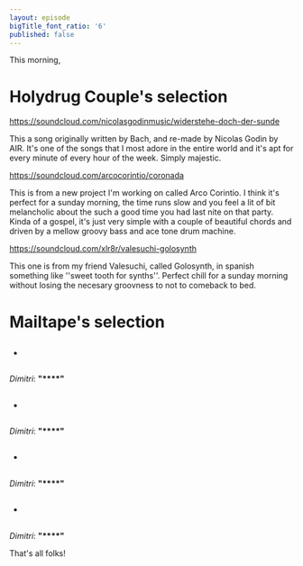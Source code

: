 ```yaml
---
layout: episode
bigTitle_font_ratio: '6'
published: false
---
```

<p id="introduction">This morning,</p>


# **Holydrug Couple's selection**

https://soundcloud.com/nicolasgodinmusic/widerstehe-doch-der-sunde

This a song originally written by Bach, and re-made by Nicolas Godin by AIR. It's one of the songs that I most adore in the entire world and it's apt for every minute of every hour of the week. Simply majestic.

https://soundcloud.com/arcocorintio/coronada

This is from a new project I'm working on called Arco Corintio. I think it's perfect for a sunday morning, the time runs slow and you feel a lit of bit melancholic about the such a good time you had last nite on that party. Kinda of a gospel, it's just very simple with a couple of beautiful chords and driven by a mellow groovy bass and ace tone drum machine.

https://soundcloud.com/xlr8r/valesuchi-golosynth

This one is from my friend Valesuchi, called Golosynth, in spanish something like ''sweet tooth for synths''. Perfect chill for a sunday morning without losing the necesary groovness to not to comeback to bed.

# **Mailtape's selection**

+ ## 
_Dimitri_: **"****"**

+ ## 
_Dimitri_: **"****"**

+ ## 
_Dimitri_: **"****"**

+ ## 
_Dimitri_: **"****"**

<p id="outroduction">That's all folks!</p>